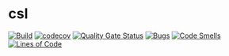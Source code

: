 csl
=

[![Build](https://github.com/cedfactory/cls/actions/workflows/build.yml/badge.svg)](https://github.com/cedfactory/cls/actions)
[![codecov](https://codecov.io/gh/cedfactory/csl/branch/main/graph/badge.svg)](https://codecov.io/gh/cedfactory/csl)
[![Quality Gate Status](https://sonarcloud.io/api/project_badges/measure?project=cedfactory_cls&metric=alert_status)](https://sonarcloud.io/dashboard?id=cedfactory_cls)
[![Bugs](https://sonarcloud.io/api/project_badges/measure?project=cedfactory_cls&metric=bugs)](https://sonarcloud.io/dashboard?id=cedfactory_cls)
[![Code Smells](https://sonarcloud.io/api/project_badges/measure?project=cedfactory_cls&metric=code_smells)](https://sonarcloud.io/dashboard?id=cedfactory_cls)
[![Lines of Code](https://sonarcloud.io/api/project_badges/measure?project=cedfactory_cls&metric=ncloc)](https://sonarcloud.io/dashboard?id=cedfactory_cls)